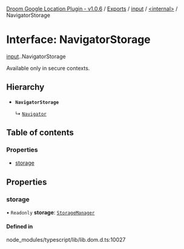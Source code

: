 [Droom Google Location Plugin - v1.0.6](../README.md) / [Exports](../modules.md) / [input](../modules/input.md) / [<internal\>](../modules/input._internal_.md) / NavigatorStorage

# Interface: NavigatorStorage

[input](../modules/input.md).[<internal>](../modules/input._internal_.md).NavigatorStorage

Available only in secure contexts.

## Hierarchy

- **`NavigatorStorage`**

  ↳ [`Navigator`](input._internal_.Navigator.md)

## Table of contents

### Properties

- [storage](input._internal_.NavigatorStorage.md#storage)

## Properties

### storage

• `Readonly` **storage**: [`StorageManager`](../modules/input._internal_.md#storagemanager)

#### Defined in

node_modules/typescript/lib/lib.dom.d.ts:10027
